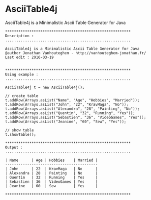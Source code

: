 # AsciiTable4j
AsciiTable4j is a Minimalistic Ascii Table Generator for Java

	*********************************************************
	Description : 
	.........................................................
	
	AsciiTable4j is a Minimalistic Ascii Table Generator for Java
	@author Jonathan Vanhouteghem - http://vanhouteghem-jonathan.fr/
	Last edit : 2016-03-19
	

	*********************************************************
	Using example : 
	.........................................................
	
	AsciiTable4j t = new AsciiTable4j();
		
	// create table
	t.addRow(Arrays.asList("Name", "Age", "Hobbies", "Married"));
	t.addRow(Arrays.asList("John", "22", "KravMaga", "No"));
	t.addRow(Arrays.asList("Alexandra", "28", "Painting", "No"));
	t.addRow(Arrays.asList("Quentin", "32", "Running", "Yes"));
	t.addRow(Arrays.asList("Sebastien", "36", "VideoGames", "Yes"));
	t.addRow(Arrays.asList("Jeanine", "60", "Sew", "Yes"));
		
	// show table
	t.showTable(); 
	
	*********************************************************
	Output : 
	.........................................................

	| Name      | Age | Hobbies    | Married |
	------------------------------------------
	| John      | 22  | KravMaga   | No      |
	| Alexandra | 28  | Painting   | No      |
	| Quentin   | 32  | Running    | Yes     |
	| Sebastien | 36  | VideoGames | Yes     |
	| Jeanine   | 60  | Sew        | Yes     |
	
	*********************************************************
